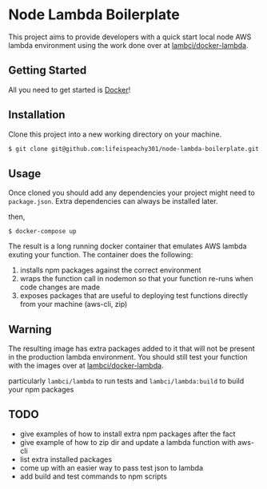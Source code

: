 # Node Lambda Boilerplate

This project aims to provide developers with a quick start local node AWS lambda environment using the work done over at [lambci/docker-lambda](https://github.com/lambci/docker-lambda).

## Getting Started ##

All you need to get started is [Docker](https://www.docker.com/products/overview)!

## Installation

Clone this project into a new working directory on your machine.

```sh
$ git clone git@github.com:lifeispeachy301/node-lambda-boilerplate.git my-new-lambda-project
```

## Usage

Once cloned you should add any dependencies your project might need to `package.json`. Extra dependencies can always be installed later.

then,
```
$ docker-compose up
```

The result is a long running docker container that emulates AWS lambda exuting your function.
The container does the following:

  1. installs npm packages against the correct environment
  2. wraps the function call in nodemon so that your function re-runs when code changes are made
  3. exposes packages that are useful to deploying test functions directly from your machine (aws-cli, zip)

## Warning ##

The resulting image has extra packages added to it that will not be present in the production lambda environment. You should still test your function with the images over at
[lambci/docker-lambda](https://github.com/lambci/docker-lambda).

particularly `lambci/lambda` to run tests and `lambci/lambda:build` to build your npm packages


## TODO ##

* give examples of how to install extra npm packages after the fact
* give example of how to zip dir and update a lambda function with aws-cli
* list extra installed packages
* come up with an easier way to pass test json to lambda
* add build and test commands to npm scripts



